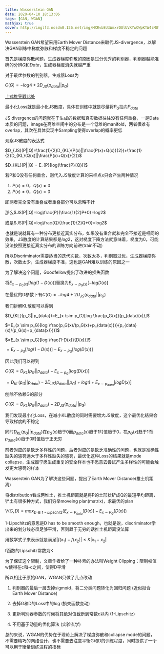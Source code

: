 ```yaml
---
title: Wasserstein GAN
date: 2020-04-10 18:13:06
tags: [GAN, WGAN]
mathjax: true
cover: http://imglf3.nosdn0.126.net/img/MXRvbEU3WmxrOUlUVXYwOWpKTW4zMUtySUlvU2x2Vlh4aDJ3d1BCUjNTQTJ2bTQ0UVBRclNnPT0.png
---
```

Wasserstein GAN希望采用Earth Mover Distance来取代JS-divergence，以解决GAN训练中梯度弥散和梯度不稳定的问题

首先是梯度弥散问题，生成器梯度弥散的原因是过分优秀的判别器，判别器越能准确的分辨$G$和$Data$，生成器梯度消失就越严重

对于最优参数的判别器，生成器Loss为

$C(G)=-log4+2D_{JS}(p_{data}||p_G)$

[上式推导戳此处](https://forever97.github.io/2020/03/13/GAN/)

最小化Loss就是最小化JS散度，具体在训练中就是尽量将$P_G$拉向$P_{data}$

JS divergence的问题就在于生成的数据和真实数据往往没有任何重叠，一是Data本质的问题，image在高维空间中的分布是一个低维的manifold，两者很难有overlap，其次在具体实现中Sampling使得overlap的概率更低

观察JS散度的表达式

$D_{JS}(P||Q)=\frac{1}{2}D_{KL}(P(x)||\frac{P(x)+Q(x)}{2})+\frac{1}{2}D_{KL}(Q(x)||\frac{P(x)+Q(x)}{2})$

$D_{KL}(P||Q) = E_{P}[log(\frac{P}{Q})]$

若P和Q没有任何重合，则代入JS散度计算的采样点x只会产生两种情况

1. $P(x)=0，Q(x) \neq 0$
2. $P(x) \neq 0，Q(x)=0$

即两者完全没有重叠或者重叠部分可以忽略不计

那么$JS(P||Q)=log\frac{P}{\frac{1}{2}P+0}=log2$

或是$JS(P||Q)=log\frac{Q}{\frac{1}{2}Q+0}=log2$

也就是说就算有一种分布更接近真实分布，如果没有重合就和完全不接近是相同的效果，JS散度的计算结果都是$log2$，这对梯度下降方法就意味着，梯度为0，可能没法按照更接近真实分布的训练方向前进(train不动)

所以Discriminator需要适当的迭代次数，次数太多，判别器过优，生成器梯度弥散，次数太少，生成器梯度不准，这也是GAN难以训练的原因之一

为了解决这个问题，Goodfellow提出了改进的损失函数

将$E_{x\sim p_{G}(x)}[log(1-D(x))]$替换为$E_{x\sim p_{G}(x)}[-logD(x)]$


在最优的D参数下有$C(G)=-log4+2D_{JS}(p_{data}||p_G)$

我们拆解KL散度可以得到

$D_{KL}(p_G||p_{data})=E_{x \sim p_G}[log \frac{p_G(x)}{p_{data}(x)}]$

$=E_{x \sim p_G}[log \frac{p_G(x)/(p_G(x)+p_{data(x)})}{p_{data}(x)/(p_G(x)+p_{data(x)})}]$

$=E_{x \sim p_G}[log \frac{1-D(x)}{D(x)}]$

$=E_{x \sim p_G}[log (1-D(x))]-E_{x \sim p_G}[log (D(x))]$

因此我们可以得到

$C(G)=D_{KL}(p_G||p_{data})-E_{x \sim p_G}[log (D(x))]$

$=D_{KL}(p_G||p_{data})-2D_{JS}(p_{data}||p_G)+log4+E_{x \sim p_{data}}[logD(x)]$

刨除不依赖G的部分

$C(G)=D_{KL}(p_G||p_{data})-2D_{JS}(p_{data}||p_G)$

我们发现最小化Loss，在减小KL散度的同时需要增大JS散度，这个最优化结果会导致梯度的不稳定

同时$D_{KL}(p_G||p_{data})$在$p_G(x)$趋于0而$p_{data}(x)$趋于1时值趋于0，在$p_G(x)$趋于1而$p_{data}(x)$趋于0时值趋于正无穷

前者对应的是缺乏多样性的问题，后者对应的是缺乏准确性的问题，也就是准确性缺失的惩罚远大于多样性缺失的惩罚，最优化这种Loss的结果就是mode collapse，生成器宁愿生成重复的安全样本也不愿意去尝试产生多样性的可能会触发更大惩罚的样本

Wasserstein GAN为了解决这些问题，提出了Earth Mover Distance(推土机距离)

将distribution看成两堆土，推土机距离就是将P的土形状铲成Q的最短平均距离，铲土有很多种方式，我们穷举moveing plan(matrix)，求最优的plan


$V(G,D)=max_{D \in 1-Lipschitz}(E_{x \sim P_{data}}[D(x)]-E_{x \sim P_G}[D(x)])$

1-Lipschitz的意思是D has to be smooth enough，也就是说，discriminator学出来的划分线必须足够平滑，否则趋于无穷的话推土机距离没法算

用数学式子来表示就是满足$|f(x_1)-f(x_2)| \le K|x_1-x_2|$

f函数的Lipschitz常数为K

为了保证这个限制，文章作者给了一种朴素的办法叫Weight Clipping：限制权值w使得在c和-c之间，使得D平滑

所以相比于原始GAN，WGAN只做了几点改动

1. 判别器的最后一层去掉sigmoid，将二分类问题转化为回归问题 (近似拟合Earth Mover Distance)

2. 去掉G和D的Loss中的log (损失函数变动)

3. 更新判别器参数的时候将其绝对值截断到常数c以内 (1-Lipschitz)

4. 不用基于动量的优化算法 (实验玄学)

总的来说，WGAN的优势在于理论上解决了梯度弥散和collapse mode的问题，不需要精巧的网络设计，也不需要去注意平衡G和D的训练程度，同时提供了一个可以用于衡量训练进程的指标




